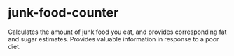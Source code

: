 # junk-food-counter
Calculates the amount of junk food you eat, and provides corresponding fat and sugar estimates. Provides valuable information in response to a poor diet.
